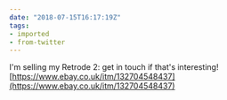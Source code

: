 ```yaml
---
date: "2018-07-15T16:17:19Z"
tags:
- imported
- from-twitter
---
```

I'm selling my Retrode 2: get in touch if that's interesting\! [https://www.ebay.co.uk/itm/132704548437](https://www.ebay.co.uk/itm/132704548437)
